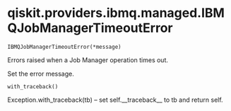 <span id="qiskit-providers-ibmq-managed-ibmqjobmanagertimeouterror" />

# qiskit.providers.ibmq.managed.IBMQJobManagerTimeoutError

`IBMQJobManagerTimeoutError(*message)`

Errors raised when a Job Manager operation times out.

Set the error message.

`with_traceback()`

Exception.with\_traceback(tb) – set self.\_\_traceback\_\_ to tb and return self.
